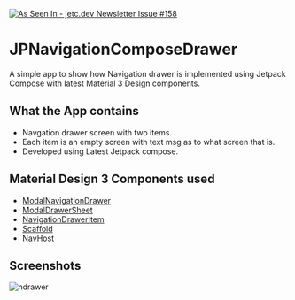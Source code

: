 <a href="https://jetc.dev/issues/158.html"><img src="https://img.shields.io/badge/As_Seen_In-jetc.dev_Newsletter_Issue_%23158-blue?logo=Jetpack+Compose&amp;logoColor=white" alt="As Seen In - jetc.dev Newsletter Issue #158"></a>


# JPNavigationComposeDrawer


A simple app to show how Navigation drawer is implemented using Jetpack Compose with latest Material 3 Design components.

## What the App contains
- Navgation drawer screen with two items.
- Each item is an empty screen with text msg as to what screen that is.
- Developed using Latest Jetpack compose.

## Material Design 3 Components used
- [ModalNavigationDrawer](https://developer.android.com/reference/kotlin/androidx/compose/material3/package-summary#ModalNavigationDrawer(kotlin.Function0,androidx.compose.ui.Modifier,androidx.compose.material3.DrawerState,kotlin.Boolean,androidx.compose.ui.graphics.Color,kotlin.Function0))
- [ModalDrawerSheet](https://medium.com/r/?url=https%3A%2F%2Fdeveloper.android.com%2Freference%2Fkotlin%2Fandroidx%2Fcompose%2Fmaterial3%2Fpackage-summary%23ModalDrawerSheet%28androidx.compose.ui.Modifier%2Candroidx.compose.ui.graphics.Shape%2Candroidx.compose.ui.graphics.Color%2Candroidx.compose.ui.graphics.Color%2Candroidx.compose.ui.unit.Dp%2Candroidx.compose.foundation.layout.WindowInsets%2Ckotlin.Function1%29)
- [NavigationDrawerItem](https://medium.com/r/?url=https%3A%2F%2Fdeveloper.android.com%2Freference%2Fkotlin%2Fandroidx%2Fcompose%2Fmaterial3%2Fpackage-summary%23NavigationDrawerItem%28kotlin.Function0%2Ckotlin.Boolean%2Ckotlin.Function0%2Candroidx.compose.ui.Modifier%2Ckotlin.Function0%2Ckotlin.Function0%2Candroidx.compose.ui.graphics.Shape%2Candroidx.compose.material3.NavigationDrawerItemColors%2Candroidx.compose.foundation.interaction.MutableInteractionSource%29)
- [Scaffold](https://developer.android.com/reference/kotlin/androidx/compose/material/package-summary#scaffold)
- [NavHost](https://medium.com/r/?url=https%3A%2F%2Fdeveloper.android.com%2Freference%2Fandroidx%2Fnavigation%2FNavHost)


 ## Screenshots 
 
 ![ndrawer](https://user-images.githubusercontent.com/61533235/227594645-73741358-d14b-4e25-b55d-abca368023af.gif)
